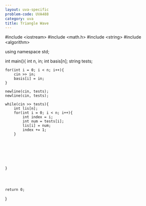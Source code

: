 ```yaml
---
layout: uva-specific
problem-code: UVA488
category: uva
title: Triangle Wave 
---
```

#include &lt;iostream&gt;
#include &lt;math.h&gt;
#include &lt;string&gt;
#include &lt;algorithm&gt;

using namespace std;

int main(){
	int n, in; 
	int basis[n];
	string tests; 


	for(int i = 0; i < n; i++){
		cin >> in;
		basis[i] = in;
	}
	
	newline(cin, tests);
	newline(cin, tests);

	while(cin >> tests){
		int lis[n];
		for(int i = 0; i < n; i++){
			int index = i;
			int num = tests[i];
			lis[i] = num;
			index += 1;
		}







	}




	return 0; 



}
